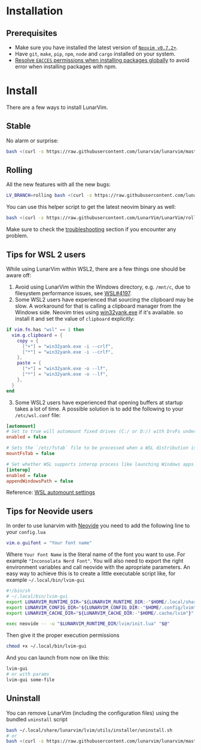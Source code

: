 # Installation

## Prerequisites

- Make sure you have installed the latest version of [`Neovim v0.7.2+`](https://github.com/neovim/neovim/releases/latest).
- Have `git`, `make`, `pip`, `npm`, `node` and `cargo` installed on your system.
- [Resolve `EACCES` permissions when installing packages globally](https://docs.npmjs.com/resolving-eacces-permissions-errors-when-installing-packages-globally) to avoid error when installing packages with npm.

# Install

There are a few ways to install LunarVim.

## Stable

No alarm or surprise:

```bash
bash <(curl -s https://raw.githubusercontent.com/lunarvim/lunarvim/master/utils/installer/install.sh)
```

## Rolling

All the new features with all the new bugs:

```bash
LV_BRANCH=rolling bash <(curl -s https://raw.githubusercontent.com/lunarvim/lunarvim/rolling/utils/installer/install.sh)
```

You can use this helper script to get the latest neovim binary as well:

```bash
bash <(curl -s https://raw.githubusercontent.com/LunarVim/LunarVim/rolling/utils/installer/install-neovim-from-release)
```

Make sure to check the [troubleshooting](./troubleshooting/README.md) section if you encounter any problem.

## Tips for WSL 2 users

While using LunarVim within WSL2, there are a few things one should be aware off:
1. Avoid using LunarVim within the Windows directory, e.g. `/mnt/c`, due to filesystem performance issues, see [WSL#4197](https://github.com/microsoft/WSL/issues/4197).
2. Some WSL2 users have experienced that sourcing the clipboard may be slow. A workaround for that is calling a clipboard manager from the Windows side. Neovim tries using [win32yank.exe](https://github.com/equalsraf/win32yank) if it's available. so install it and set the value of `clipboard` explicitly:
```lua
if vim.fn.has "wsl" == 1 then
  vim.g.clipboard = {
    copy = {
      ["+"] = "win32yank.exe -i --crlf", 
      ["*"] = "win32yank.exe -i --crlf",
    },
    paste = {
      ["+"] = "win32yank.exe -o --lf",
      ["*"] = "win32yank.exe -o --lf",
    },
  }
end

```
3. Some WSL2 users have experienced that opening buffers at startup takes a lot of time. 
A possible solution is to add the following to your `/etc/wsl.conf` file:

```ini
[automount]
# Set to true will automount fixed drives (C:/ or D:/) with DrvFs under the root directory set above. Set to false means drives won't be mounted automatically, but need to be mounted manually or with fstab.
enabled = false

# Sets the `/etc/fstab` file to be processed when a WSL distribution is launched.
mountFsTab = false

# Set whether WSL supports interop process like launching Windows apps and adding path variables. Setting these to false will block the launch of Windows processes and block adding $PATH environment variables.
[interop]
enabled = false
appendWindowsPath = false
```
Reference: [WSL automount settings](https://docs.microsoft.com/en-us/windows/wsl/wsl-config#automount-settings)

## Tips for Neovide users
In order to use lunarvim with [Neovide](https://github.com/neovide/neovide) you need to add the following line to your `config.lua`

```lua
vim.o.guifont = "Your font name"
```

Where `Your Font Name` is the literal name of the font you want to use. For example `"Inconsolata Nerd Font"`.
You will also need to export the right environment variables and call neovide with the apropriate parameters. An easy way to achieve this is to create a little executable script like, for example `~/.local/bin/lvim-gui`

```bash
#!/bin/sh
# ~/.local/bin/lvim-gui
export LUNARVIM_RUNTIME_DIR="${LUNARVIM_RUNTIME_DIR:-"$HOME/.local/share/lunarvim"}"
export LUNARVIM_CONFIG_DIR="${LUNARVIM_CONFIG_DIR:-"$HOME/.config/lvim"}"
export LUNARVIM_CACHE_DIR="${LUNARVIM_CACHE_DIR:-"$HOME/.cache/lvim"}"

exec neovide -- -u "$LUNARVIM_RUNTIME_DIR/lvim/init.lua" "$@"
```

Then give it the proper execution permissions 

```bash
chmod +x ~/.local/bin/lvim-gui
```

And you can launch from now on like this:

```bash
lvim-gui
# or with params
lvim-gui some-file
```

## Uninstall

You can remove LunarVim (including the configuration files) using the bundled `uninstall` script

```bash
bash ~/.local/share/lunarvim/lvim/utils/installer/uninstall.sh
# or
bash <(curl -s https://raw.githubusercontent.com/lunarvim/lunarvim/master/utils/installer/uninstall.sh)
```


